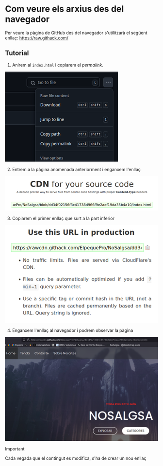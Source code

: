 # Com veure els arxius des del navegador

Per veure la pàgina de GitHub des del navegador s'utilitzarà el següent enllaç: https://raw.githack.com/

## Tutorial

1. Anirem al `index.html` i copiarem el _permalink_.

![permalink](img/permalink.png)

2. Entrem a la pàgina anomenada anteriorment i enganxem l'enllaç

![raw](img/raw.png)

3. Copiarem el primer enllaç que surt a la part inferior

![enllac](img/enllac.png)

4. Enganxem l'enllaç al navegador i podrem observar la pàgina

![navegador](img/navegador.png)

> [!IMPORTANT]
> Cada vegada que el contingut es modifica, s'ha de crear un nou enllaç
